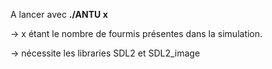 A lancer avec **./ANTU x**

-> x étant le nombre de fourmis présentes dans la simulation.

-> nécessite les libraries SDL2 et SDL2_image

